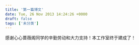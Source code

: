 ```yaml
---
title: '第一篇博文'
date: Tue, 26 Nov 2013 14:24:26 +0000
draft: false
tags: ['未分类']
---
```


感谢心心蔷薇阁同学的辛勤劳动和大力支持！本工作室终于建成了！